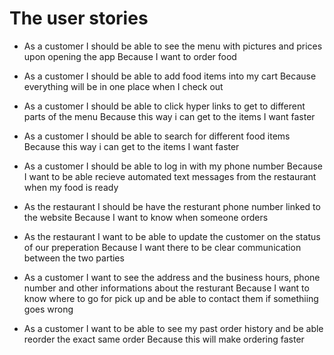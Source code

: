 # The user stories

- As a customer 
  I should be able to see the menu with pictures and prices upon opening the app
  Because I want to order food

- As a customer 
  I should be able to add food items into my cart
  Because everything will be in one place when I check out

- As a customer
  I should be able to click hyper links to get to different parts of the menu
  Because this way i can get to the items I want faster

- As a customer
  I should be able to search for different food items
  Because this way i can get to the items I want faster

- As a customer
  I should be able to log in with my phone number
  Because I want to be able recieve automated text messages from the restaurant when my food is ready

- As the restaurant
  I should be have the resturant phone number linked to the website
  Because I want to know when someone orders

- As the restaurant
  I want to be able to update the customer on the status of our preperation
  Because I want there to be clear communication between the two parties

- As a customer 
  I want to see the address and the business hours, phone number and other informations about the resturant
  Because I want to know where to go for pick up and be able to contact them if somethiing goes wrong

- As a customer 
  I want to be able to see my past order history and be able reorder the exact same order
  Because this will make ordering faster
